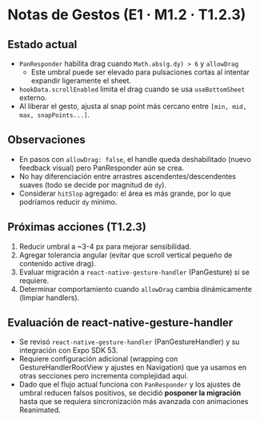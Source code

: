 # Notas de Gestos (E1 · M1.2 · T1.2.3)

## Estado actual

- `PanResponder` habilita drag cuando `Math.abs(g.dy) > 6` y `allowDrag`
  - Este umbral puede ser elevado para pulsaciones cortas al intentar expandir ligeramente el sheet.
- `hookData.scrollEnabled` limita el drag cuando se usa `useBottomSheet` externo.
- Al liberar el gesto, ajusta al snap point más cercano entre `[min, mid, max, snapPoints...]`.

## Observaciones

- En pasos con `allowDrag: false`, el handle queda deshabilitado (nuevo feedback visual) pero PanResponder aún se crea.
- No hay diferenciación entre arrastres ascendentes/descendentes suaves (todo se decide por magnitud de `dy`).
- Considerar `hitSlop` agregado: el área es más grande, por lo que podríamos reducir `dy` mínimo.

## Próximas acciones (T1.2.3)

1. Reducir umbral a ~3-4 px para mejorar sensibilidad.
2. Agregar tolerancia angular (evitar que scroll vertical pequeño de contenido active drag).
3. Evaluar migración a `react-native-gesture-handler` (PanGesture) si se requiere.
4. Determinar comportamiento cuando `allowDrag` cambia dinámicamente (limpiar handlers).

## Evaluación de react-native-gesture-handler

- Se revisó `react-native-gesture-handler` (PanGestureHandler) y su integración con Expo SDK 53.
- Requiere configuración adicional (wrapping con GestureHandlerRootView y ajustes en Navigation) que ya usamos en otras secciones pero incrementa complejidad aquí.
- Dado que el flujo actual funciona con `PanResponder` y los ajustes de umbral reducen falsos positivos, se decidió **posponer la migración** hasta que se requiera sincronización más avanzada con animaciones Reanimated.
